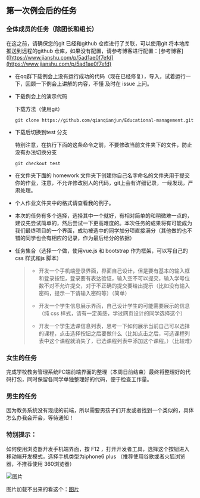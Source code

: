 ## 第一次例会后的任务

### 全体成员的任务（除团长和组长）

在这之前，请确保您的git 已经和github 仓库进行了关联，可以使用git 将本地库推送到远程的github 仓库，如果没有配置，请参考博客进行配置：[参考博客]([https://www.jianshu.com/p/5ad1ae0f7efd](https://www.jianshu.com/p/5ad1ae0f7efd)

- 在qq群下载例会上没有运行成功的代码（现在已经修复），导入，试着运行一下，回顾一下例会上讲解的内容，不懂 及时在 issue 上问。 

- 下载例会上的演示代码

  下载方法（使用git）

  ```git
  git clone https://github.com/qianqianjun/Educational-management.git
  ```

- 下载后切换到test 分支

  特别注意，在执行下面的这条命令之前，不要修改当前文件夹下的文件，防止没有办法切换分支

  ```git
  git checkout test
  ```

- 在文件夹下面的 homework 文件夹下创建你自己名字命名的文件夹用于提交你的作业，注意，不允许修改别人的代码，git上会有详细记录，一经发现，严肃处理。

- 个人作业文件夹中的格式请查看我的例子。

- 本次的任务有多个选择，选择其中一个就好，有相对简单的和稍微难一点的，建议先尝试简单的，然后尝试一下更高难度的。本次任务的成果将有可能成为我们最终项目的一个界面，成功被选中的同学加分项直接满分（其他做的也不错的同学也会有相应的记录，作为最后给分的依据）

- 任务集合（选择一个做，使用vue.js 和 bootstrap 作为框架，可以写自己的css 样式和js 脚本）

  > - 开发一个手机端登录界面，界面自己设计，但是要有基本的输入框和登录按钮，登录要有表达验证，输入空不可以提交，输入学号位数不对不允许提交，对于不正确的提交要给出提示（比如没有输入密码，提示一下请输入密码等）（简单）
  > 
  > - 开发一个学生信息展示界面，自己设计学生的可能需要展示的信息（纯 css 样式，请有一定美感，学过网页设计的同学选择这个）
  > 
  > - 开发一个学生选课信息列表，思考一下如何展示当前自己可以选择的课程，点击选择按钮之后要做什么（比如点击之后，可选课程列表中这个课程就消失了，已选课程列表中添加这个课程。）（比较难）

### 女生的任务

完成学校教务管理系统PC端前端界面的整理（本周日前结束）最终将整理好的代码打包，同时保留各同学单独整理好的代码，便于检查工作量。

### 男生的任务

因为教务系统没有现成的前端，所以需要男孩子们开发或者找到一个类似的，具体怎么办我会开会，等待通知！

### 特别提示：

如何使用浏览器开发手机端界面，按 F12 ，打开开发者工具，选择这个按钮进入移动端开发模式，选择手机类型为iphone6 plus  （推荐使用谷歌或者火狐浏览器，不推荐使用 360浏览器）

![图片](https://cdn.img.wenhairu.com/images/2019/03/25/733e5dfb7bf80f3dbbdf16be02befa54.png)

图片加载不出来的看这个：[图片](https://cdn.img.wenhairu.com/images/2019/03/25/733e5dfb7bf80f3dbbdf16be02befa54.png)



